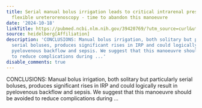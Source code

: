 ```yaml
---
title: Serial manual bolus irrigation leads to critical intrarenal pressures during
  flexible ureterorenoscopy - time to abandon this manoeuvre
date: '2024-10-18'
linkTitle: https://pubmed.ncbi.nlm.nih.gov/39420769/?utm_source=curl&utm_medium=rss&utm_campaign=pubmed-2&utm_content=1FakS-2QOkCT8HsMOQP1bCRQ4YzyumYOmxmF0moLsQ3dFB1E9V&fc=20220326224207&ff=20241018203119&v=2.18.0.post9+e462414
source: heidelberg[Affiliation]
description: 'CONCLUSIONS: Manual bolus irrigation, both solitary but particularly
  serial boluses, produces significant rises in IRP and could logically result in
  pyelovenous backflow and sepsis. We suggest that this manoeuvre should be avoided
  to reduce complications during ...'
disable_comments: true
---
```

CONCLUSIONS: Manual bolus irrigation, both solitary but particularly serial boluses, produces significant rises in IRP and could logically result in pyelovenous backflow and sepsis. We suggest that this manoeuvre should be avoided to reduce complications during ...